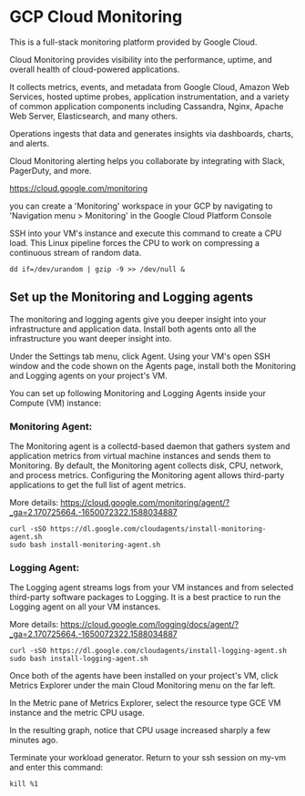# GCP Cloud Monitoring
This is a full-stack monitoring platform provided by Google Cloud.

Cloud Monitoring provides visibility into the performance, uptime, and overall health of cloud-powered applications. 

It collects metrics, events, and metadata from Google Cloud, Amazon Web Services, hosted uptime probes, application instrumentation, and a variety of common application components including Cassandra, Nginx, Apache Web Server, Elasticsearch, and many others. 

Operations ingests that data and generates insights via dashboards, charts, and alerts. 

Cloud Monitoring alerting helps you collaborate by integrating with Slack, PagerDuty, and more.

https://cloud.google.com/monitoring

you can create a 'Monitoring' workspace in your GCP by navigating to 'Navigation menu > Monitoring' in the Google Cloud Platform Console


SSH into your VM's instance and execute this command to create a CPU load. This Linux pipeline forces the CPU to work on compressing a continuous stream of random data.
```
dd if=/dev/urandom | gzip -9 >> /dev/null &
```

## Set up the Monitoring and Logging agents
The monitoring and logging agents give you deeper insight into your infrastructure and application data. Install both agents onto all the infrastructure you want deeper insight into.

Under the Settings tab menu, click Agent. Using your VM's open SSH window and the code shown on the Agents page, install both the Monitoring and Logging agents on your project's VM.

You can set up following Monitoring and Logging Agents inside your Compute (VM) instance:

### Monitoring Agent:
The Monitoring agent is a collectd-based daemon that gathers system and application metrics from virtual machine instances and sends them to Monitoring. By default, the Monitoring agent collects disk, CPU, network, and process metrics. Configuring the Monitoring agent allows third-party applications to get the full list of agent metrics.

More details: https://cloud.google.com/monitoring/agent/?_ga=2.170725664.-1650072322.1588034887
```
curl -sSO https://dl.google.com/cloudagents/install-monitoring-agent.sh
sudo bash install-monitoring-agent.sh
```

### Logging Agent:
The Logging agent streams logs from your VM instances and from selected third-party software packages to Logging. It is a best practice to run the Logging agent on all your VM instances.

More details: https://cloud.google.com/logging/docs/agent/?_ga=2.170725664.-1650072322.1588034887
```
curl -sSO https://dl.google.com/cloudagents/install-logging-agent.sh
sudo bash install-logging-agent.sh
```

Once both of the agents have been installed on your project's VM, click Metrics Explorer under the main Cloud Monitoring menu on the far left.

In the Metric pane of Metrics Explorer, select the resource type GCE VM instance and the metric CPU usage.

In the resulting graph, notice that CPU usage increased sharply a few minutes ago.

Terminate your workload generator. Return to your ssh session on my-vm and enter this command:
```
kill %1
```
